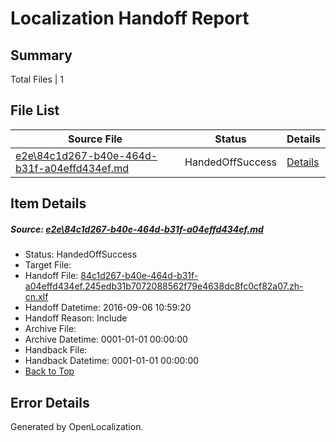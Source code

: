 # <a name='report-top'></a> Localization Handoff Report

## Summary
 Total Files | 1

## File List
 Source File | Status | Details 
 ----------- | ------ | ------- 
 [e2e\84c1d267-b40e-464d-b31f-a04effd434ef.md](https://github.com/OpenLocalizationTestOrg/ol-test0/blob/570ebaf1d0ed621f2949e9e40b70f06c659d42f8/e2e/84c1d267-b40e-464d-b31f-a04effd434ef.md) | HandedOffSuccess | [Details](#a35ee133f8611e4187c102a00b516fe8b52bbfd63)

## Item Details
##### <a name='a35ee133f8611e4187c102a00b516fe8b52bbfd63'></a> Source: [e2e\84c1d267-b40e-464d-b31f-a04effd434ef.md](https://github.com/OpenLocalizationTestOrg/ol-test0/blob/570ebaf1d0ed621f2949e9e40b70f06c659d42f8/e2e/84c1d267-b40e-464d-b31f-a04effd434ef.md)
* Status: HandedOffSuccess
* Target File: 
* Handoff File: [84c1d267-b40e-464d-b31f-a04effd434ef.245edb31b7072088562f79e4638dc8fc0cf82a07.zh-cn.xlf](https://github.com/OpenLocalizationTestOrg/ol-test0-handoff/blob/746bc67d31bf1b0d007b21368432a348dc53830e/ol-handoff/OpenLocalizationTestOrg/ol-test0-zhcn/ci/ht/84c1d267-b40e-464d-b31f-a04effd434ef.245edb31b7072088562f79e4638dc8fc0cf82a07.zh-cn.xlf)
* Handoff Datetime: 2016-09-06 10:59:20
* Handoff Reason: Include
* Archive File: 
* Archive Datetime: 0001-01-01 00:00:00
* Handback File: 
* Handback Datetime: 0001-01-01 00:00:00
* [Back to Top](#report-top)


## Error Details

Generated by OpenLocalization.
